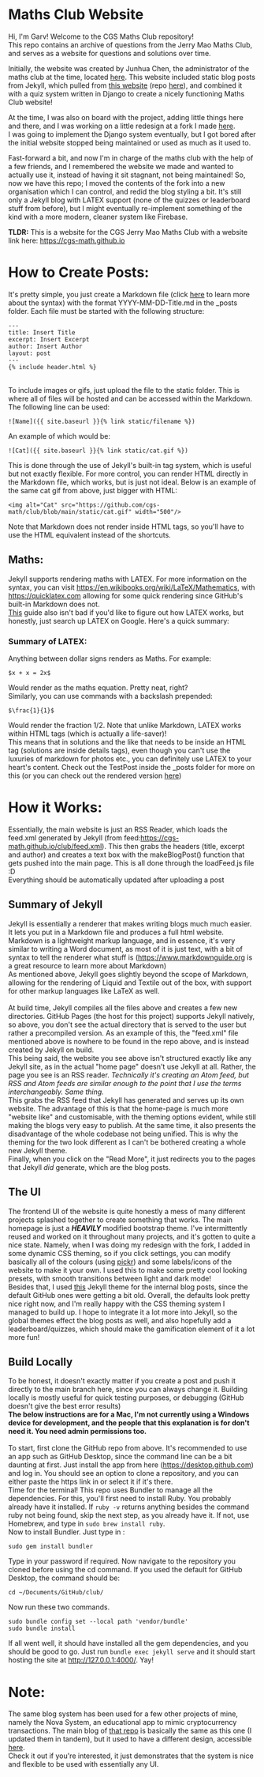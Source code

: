 # Maths Club Website
Hi, I'm Garv! Welcome to the CGS Maths Club repository! <br>
This repo contains an archive of questions from the Jerry Mao Maths Club, and serves as a website for questions and solutions over time. <br>

Initially, the website was created by Junhua Chen, the administrator of the maths club at the time, located [here](https://cgsmathclub.herokuapp.com/).
This website included static blog posts from Jekyll, which pulled from [this website](https://maths-club.github.io) (repo [here](https://github.com/Maths-Club/Maths-Club.github.io)), and combined it with a quiz system written in Django to create a nicely functioning Maths Club website!

At the time, I was also on board with the project, adding little things here and there, and I was working on a little redesign at a fork I made [here](https://github.com/garv-shah/maths-club-test). <br>
I was going to implement the Django system eventually, but I got bored after the initial website stopped being maintained or used as much as it used to.

Fast-forward a bit, and now I'm in charge of the maths club with the help of a few friends, and I remembered the website we made and wanted to actually use it, instead of having it sit stagnant, not being maintained!
So, now we have this repo; I moved the contents of the fork into a new organisation which I can control, and redid the blog styling a bit. It's still only a Jekyll blog with LATEX support (none of the quizzes or leaderboard stuff from before), but I might eventually re-implement something of the kind with a more modern, cleaner system like Firebase.

**TLDR:** This is a website for the CGS Jerry Mao Maths Club with a website link here: https://cgs-math.github.io

# How to Create Posts:
It's pretty simple, you just create a Markdown file (click [here](https://www.markdownguide.org/basic-syntax/) to learn more about the syntax) with the format YYYY-MM-DD-Title.md in the _posts folder.
Each file must be started with the following structure:
```
---
title: Insert Title
excerpt: Insert Excerpt
author: Insert Author
layout: post
---
{% include header.html %}
```
<br>
To include images or gifs, just upload the file to the static folder. This is where all of files will be hosted and can be accessed within the Markdown. The following line can be used:

```
![Name]({{ site.baseurl }}{% link static/filename %})
```

An example of which would be:

```
![Cat]({{ site.baseurl }}{% link static/cat.gif %})
```

This is done through the use of Jekyll's built-in tag system, which is useful but not exactly flexible. For more control, you can render HTML directly in the Markdown file, which works, but is just not ideal. Below is an example of the same cat gif from above, just bigger with HTML:

```
<img alt="Cat" src="https://github.com/cgs-math/club/blob/main/static/cat.gif" width="500"/>
```

Note that Markdown does not render inside HTML tags, so you'll have to use the HTML equivalent instead of the shortcuts.

## Maths:
Jekyll supports rendering maths with LATEX. For more information on the syntax, you can visit https://en.wikibooks.org/wiki/LaTeX/Mathematics, with https://quicklatex.com allowing for some quick rendering since GitHub's built-in Markdown does not. <br>
[This](https://latex-tutorial.com/tutorials/amsmath/) guide also isn't bad if you'd like to figure out how LATEX works, but honestly, just search up LATEX on Google. Here's a quick summary:

### Summary of LATEX:
Anything between dollar signs renders as Maths. For example:

```
$x + x = 2x$
```

Would render as the maths equation. Pretty neat, right?<br>
Similarly, you can use commands with a backslash prepended:

```
$\frac{1}{1}$
```

Would render the fraction 1/2. Note that unlike Markdown, LATEX works within HTML tags (which is actually a life-saver)!<br>
This means that in solutions and the like that needs to be inside an HTML tag (solutions are inside details tags), even though you can't use the luxuries of markdown for photos etc., you can definitely use LATEX to your heart's content. Check out the TestPost inside the _posts folder for more on this (or you can check out the rendered version [here](https://cgs-math.github.io/club/posts/TestPost))

# How it Works:
Essentially, the main website is just an RSS Reader, which loads the feed.xml generated by Jekyll (from feed:https://cgs-math.github.io/club/feed.xml). This then grabs the headers (title, excerpt and author) and creates a text box with the makeBlogPost() function that gets pushed into the main page. This is all done through the loadFeed.js file :D
<br> Everything should be automatically updated after uploading a post

## Summary of Jekyll
Jekyll is essentially a renderer that makes writing blogs much much easier. It lets you put in a Markdown file and produces a full html website. <br>
Markdown is a lightweight markup language, and in essence, it's very similar to writing a Word document, as most of it is just text, with a bit of syntax to tell the renderer what stuff is (https://www.markdownguide.org is a great resource to learn more about Markdown) <br>
As mentioned above, Jekyll goes slightly beyond the scope of Markdown, allowing for the rendering of Liquid and Textile out of the box, with support for other markup languages like LaTeX as well. <br><br>
At build time, Jekyll compiles all the files above and creates a few new directories. GitHub Pages (the host for this project) supports Jekyll natively, so above, you don't see the actual directory that is served to the user but rather a precompiled version. As an example of this, the "feed.xml" file mentioned above is nowhere to be found in the repo above, and is instead created by Jekyll on build. <br>
This being said, the website you see above isn't structured exactly like any Jekyll site, as in the actual "home page" doesn't use Jekyll at all. Rather, the page you see is an RSS reader. *Technically it's creating an Atom feed, but RSS and Atom feeds are similar enough to the point that I use the terms interchangeably. Same thing.* <br>
This grabs the RSS feed that Jekyll has generated and serves up its own website. The advantage of this is that the home-page is much more "website like" and customisable, with the theming options evident, while still making the blogs very easy to publish. At the same time, it also presents the disadvantage of the whole codebase not being unified. This is why the theming for the two look different as I can't be bothered creating a whole new Jekyll theme. <br>
Finally, when you click on the "Read More", it just redirects you to the pages that Jekyll *did* generate, which are the blog posts.

## The UI
The frontend UI of the website is quite honestly a mess of many different projects splashed together to create something that works. The main homepage is just a ***HEAVILY*** modified bootstrap theme. I've intermittently reused and worked on it throughout many projects, and it's gotten to quite a nice state. Namely, when I was doing my redesign with the fork, I added in some dynamic CSS theming, so if you click settings, you can modify basically all of the colours (using [pickr](https://github.com/Simonwep/pickr)) and some labels/icons of the website to make it your own. I used this to make some pretty cool looking presets, with smooth transitions between light and dark mode! <br>
Besides that, I used [this](https://github.com/andrewhwanpark/dark-poole) Jekyll theme for the internal blog posts, since the default GitHub ones were getting a bit old. Overall, the defaults look pretty nice right now, and I'm really happy with the CSS theming system I managed to build up. I hope to integrate it a lot more into Jekyll, so the global themes effect the blog posts as well, and also hopefully add a leaderboard/quizzes, which should make the gamification element of it a lot more fun!

## Build Locally
To be honest, it doesn't exactly matter if you create a post and push it directly to the main branch here, since you can always change it. Building locally is mostly useful for quick testing purposes, or debugging (GitHub doesn't give the best error results) <br>
**The below instructions are for a Mac, I'm not currently using a Windows device for development, and the people that this explanation is for don't need it. You need admin permissions too.** <br><br>
To start, first clone the GitHub repo from above. It's recommended to use an app such as GitHub Desktop, since the command line can be a bit daunting at first. Just install the app from here (https://desktop.github.com) and log in. You should see an option to clone a repository, and you can either paste the https link in or select it if it's there. <br>
Time for the terminal! This repo uses Bundler to manage all the dependencies. For this, you'll first need to install Ruby. You probably already have it installed.
If ```ruby -v``` returns anything besides the command ruby not being found, skip the next step, as you already have it. If not, use Homebrew, and type in ```sudo brew install ruby```.
<br>
Now to install Bundler. Just type in :

```
sudo gem install bundler
```

Type in your password if required. Now navigate to the repository you cloned before using the cd command. If you used the default for GitHub Desktop, the command should be:

```
cd ~/Documents/GitHub/club/
```

Now run these two commands.

```
sudo bundle config set --local path 'vendor/bundle'
sudo bundle install
```

If all went well, it should have installed all the gem dependencies, and you should be good to go. Just run ```bundle exec jekyll serve``` and it should start hosting the site at http://127.0.0.1:4000/. Yay!

# Note:
The same blog system has been used for a few other projects of mine, namely the Nova System, an educational app to mimic cryptocurrency transactions. The main blog of [that repo](https://github.com/The-NOVA-System/blog) is basically the same as this one (I updated them in tandem), but it used to have a different design, accessible [here](https://the-nova-system.github.io/blog-old/). <br>
Check it out if you're interested, it just demonstrates that the system is nice and flexible to be used with essentially any UI.
